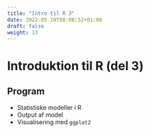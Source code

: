 ```yaml
---
title: "Intro til R 3"
date: 2022-05-10T08:08:52+01:00
draft: false
weight: 13
---
```


# Introduktion til R (del 3)

## Program
- Statistiske modeller i R
- Output af model
- Visualisering med `ggplot2`